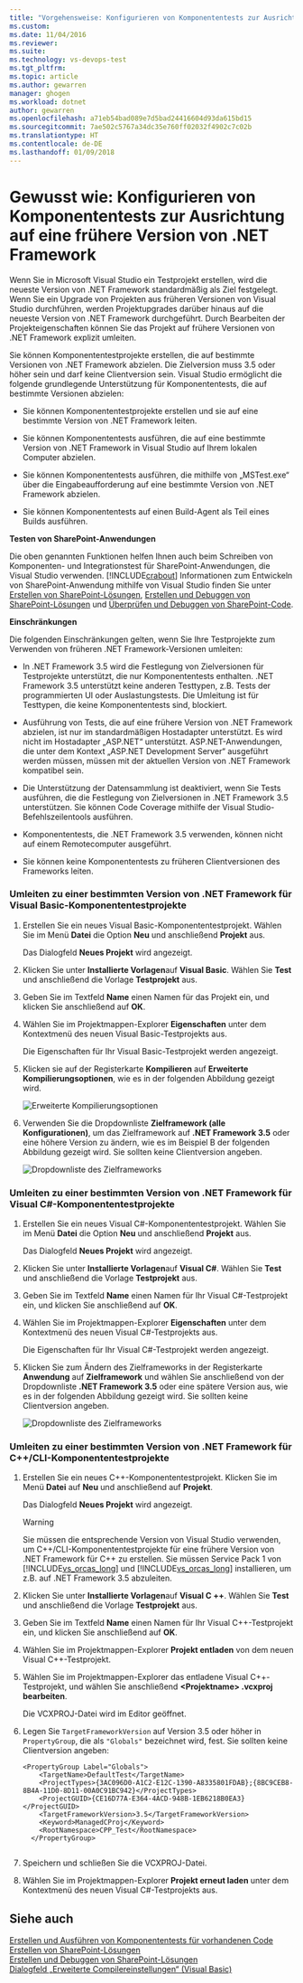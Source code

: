 ```yaml
---
title: "Vorgehensweise: Konfigurieren von Komponententests zur Ausrichtung auf eine frühere Version von .NET Framework | Microsoft-Dokumentation"
ms.custom: 
ms.date: 11/04/2016
ms.reviewer: 
ms.suite: 
ms.technology: vs-devops-test
ms.tgt_pltfrm: 
ms.topic: article
ms.author: gewarren
manager: ghogen
ms.workload: dotnet
author: gewarren
ms.openlocfilehash: a71eb54bad089e7d5bad24416604d93da615bd15
ms.sourcegitcommit: 7ae502c5767a34dc35e760ff02032f4902c7c02b
ms.translationtype: HT
ms.contentlocale: de-DE
ms.lasthandoff: 01/09/2018
---
```

# <a name="how-to-configure-unit-tests-to-target-an-earlier-version-of-the-net-framework"></a>Gewusst wie: Konfigurieren von Komponententests zur Ausrichtung auf eine frühere Version von .NET Framework
Wenn Sie in Microsoft Visual Studio ein Testprojekt erstellen, wird die neueste Version von .NET Framework standardmäßig als Ziel festgelegt. Wenn Sie ein Upgrade von Projekten aus früheren Versionen von Visual Studio durchführen, werden Projektupgrades darüber hinaus auf die neueste Version von .NET Framework durchgeführt. Durch Bearbeiten der Projekteigenschaften können Sie das Projekt auf frühere Versionen von .NET Framework explizit umleiten.  
  
 Sie können Komponententestprojekte erstellen, die auf bestimmte Versionen von .NET Framework abzielen. Die Zielversion muss 3.5 oder höher sein und darf keine Clientversion sein. Visual Studio ermöglicht die folgende grundlegende Unterstützung für Komponententests, die auf bestimmte Versionen abzielen:  
  
-   Sie können Komponententestprojekte erstellen und sie auf eine bestimmte Version von .NET Framework leiten.  
  
-   Sie können Komponententests ausführen, die auf eine bestimmte Version von .NET Framework in Visual Studio auf Ihrem lokalen Computer abzielen.  
  
-   Sie können Komponententests ausführen, die mithilfe von „MSTest.exe“ über die Eingabeaufforderung auf eine bestimmte Version von .NET Framework abzielen.  
  
-   Sie können Komponententests auf einen Build-Agent als Teil eines Builds ausführen.  
  
 **Testen von SharePoint-Anwendungen**  
  
 Die oben genannten Funktionen helfen Ihnen auch beim Schreiben von Komponenten- und Integrationstest für SharePoint-Anwendungen, die Visual Studio verwenden. [!INCLUDE[crabout](../test/includes/crabout_md.md)] Informationen zum Entwickeln von SharePoint-Anwendung mithilfe von Visual Studio finden Sie unter [Erstellen von SharePoint-Lösungen](/office-dev/office-dev/create-sharepoint-solutions), [Erstellen und Debuggen von SharePoint-Lösungen](/office-dev/office-dev/building-and-debugging-sharepoint-solutions) und [Überprüfen und Debuggen von SharePoint-Code](/office-dev/office-dev/verifying-and-debugging-sharepoint-code).  
  
 **Einschränkungen**  
  
 Die folgenden Einschränkungen gelten, wenn Sie Ihre Testprojekte zum Verwenden von früheren .NET Framework-Versionen umleiten:  
  
-   In .NET Framework 3.5 wird die Festlegung von Zielversionen für Testprojekte unterstützt, die nur Komponententests enthalten. .NET Framework 3.5 unterstützt keine anderen Testtypen, z.B. Tests der programmierten UI oder Auslastungstests. Die Umleitung ist für Testtypen, die keine Komponententests sind, blockiert.  
  
-   Ausführung von Tests, die auf eine frühere Version von .NET Framework abzielen, ist nur im standardmäßigen Hostadapter unterstützt. Es wird nicht im Hostadapter „ASP.NET“ unterstützt. ASP.NET-Anwendungen, die unter dem Kontext „ASP.NET Development Server“ ausgeführt werden müssen, müssen mit der aktuellen Version von .NET Framework kompatibel sein.  
  
-   Die Unterstützung der Datensammlung ist deaktiviert, wenn Sie Tests ausführen, die die Festlegung von Zielversionen in .NET Framework 3.5 unterstützen. Sie können Code Coverage mithilfe der Visual Studio-Befehlszeilentools ausführen.  
  
-   Komponententests, die .NET Framework 3.5 verwenden, können nicht auf einem Remotecomputer ausgeführt.  
  
-   Sie können keine Komponententests zu früheren Clientversionen des Frameworks leiten.  
  
### <a name="re-targeting-to-a-specific-version-of-the-net-framework-for-visual-basic-unit-test-projects"></a>Umleiten zu einer bestimmten Version von .NET Framework für Visual Basic-Komponententestprojekte  
  
1.  Erstellen Sie ein neues Visual Basic-Komponententestprojekt. Wählen Sie im Menü **Datei** die Option **Neu** und anschließend **Projekt** aus.  
  
     Das Dialogfeld **Neues Projekt** wird angezeigt.  
  
2.  Klicken Sie unter **Installierte Vorlagen**auf **Visual Basic**. Wählen Sie **Test** und anschließend die Vorlage **Testprojekt** aus.  
  
3.  Geben Sie im Textfeld **Name** einen Namen für das Projekt ein, und klicken Sie anschließend auf **OK**.  
  
4.  Wählen Sie im Projektmappen-Explorer **Eigenschaften** unter dem Kontextmenü des neuen Visual Basic-Testprojekts aus.  
  
     Die Eigenschaften für Ihr Visual Basic-Testprojekt werden angezeigt.  
  
5.  Klicken sie auf der Registerkarte **Kompilieren** auf **Erweiterte Kompilierungsoptionen**, wie es in der folgenden Abbildung gezeigt wird.  
  
     ![Erweiterte Kompilierungsoptionen](../test/media/howtoconfigureunittest35frameworka.png "HowToConfigureUnitTest35FrameworkA")  
  
6.  Verwenden Sie die Dropdownliste **Zielframework (alle Konfigurationen)**, um das Zielframework auf **.NET Framework 3.5** oder eine höhere Version zu ändern, wie es im Beispiel B der folgenden Abbildung gezeigt wird. Sie sollten keine Clientversion angeben.  
  
     ![Dropdownliste des Zielframeworks](../test/media/howtoconfigureunitest35frameworkstepb.png "HowToConfigureUniTest35FrameworkStepB")  
  
### <a name="re-targeting-to-a-specific-version-of-the-net-framework-for-visual-c-unit-test-projects"></a>Umleiten zu einer bestimmten Version von .NET Framework für Visual C#-Komponententestprojekte  
  
1.  Erstellen Sie ein neues Visual C#-Komponententestprojekt. Wählen Sie im Menü **Datei** die Option **Neu** und anschließend **Projekt** aus.  
  
     Das Dialogfeld **Neues Projekt** wird angezeigt.  
  
2.  Klicken Sie unter **Installierte Vorlagen**auf **Visual C#**. Wählen Sie **Test** und anschließend die Vorlage **Testprojekt** aus.  
  
3.  Geben Sie im Textfeld **Name** einen Namen für Ihr Visual C#-Testprojekt ein, und klicken Sie anschließend auf **OK**.  
  
4.  Wählen Sie im Projektmappen-Explorer **Eigenschaften** unter dem Kontextmenü des neuen Visual C#-Testprojekts aus.  
  
     Die Eigenschaften für Ihr Visual C#-Testprojekt werden angezeigt.  
  
5.  Klicken Sie zum Ändern des Zielframeworks in der Registerkarte **Anwendung** auf **Zielframework** und wählen Sie anschließend von der Dropdownliste **.NET Framework 3.5** oder eine spätere Version aus, wie es in der folgenden Abbildung gezeigt wird. Sie sollten keine Clientversion angeben.  
  
     ![Dropdownliste des Zielframeworks](../test/media/howtoconfigureunittest35frameworkcsharp.png "HowToConfigureUniTest35FrameworkCSharp")  
  
### <a name="re-targeting-to-a-specific-version-of-the-net-framework-for-ccli-unit-test-projects"></a>Umleiten zu einer bestimmten Version von .NET Framework für C++/CLI-Komponententestprojekte  
  
1.  Erstellen Sie ein neues C++-Komponententestprojekt. Klicken Sie im Menü **Datei** auf **Neu** und anschließend auf **Projekt**.  
  
     Das Dialogfeld **Neues Projekt** wird angezeigt.  
  
    > [!WARNING]
    >  Sie müssen die entsprechende Version von Visual Studio verwenden, um C++/CLI-Komponententestprojekte für eine frühere Version von .NET Framework für C++ zu erstellen. Sie müssen Service Pack 1 von [!INCLUDE[vs_orcas_long](../debugger/includes/vs_orcas_long_md.md)] und [!INCLUDE[vs_orcas_long](../debugger/includes/vs_orcas_long_md.md)] installieren, um z.B. auf .NET Framework 3.5 abzuleiten.  
  
2.  Klicken Sie unter **Installierte Vorlagen**auf **Visual C ++**. Wählen Sie **Test** und anschließend die Vorlage **Testprojekt** aus.  
  
3.  Geben Sie im Textfeld **Name** einen Namen für Ihr Visual C++-Testprojekt ein, und klicken Sie anschließend auf **OK**.  
  
4.  Wählen Sie im Projektmappen-Explorer **Projekt entladen** von dem neuen Visual C++-Testprojekt.  
  
5.  Wählen Sie im Projektmappen-Explorer das entladene Visual C++-Testprojekt, und wählen Sie anschließend **\<Projektname> .vcxproj bearbeiten**.  
  
     Die VCXPROJ-Datei wird im Editor geöffnet.  
  
6.  Legen Sie `TargetFrameworkVersion` auf Version 3.5 oder höher in `PropertyGroup`, die als `"Globals"` bezeichnet wird, fest. Sie sollten keine Clientversion angeben:  
  
    ```  
    <PropertyGroup Label="Globals">  
        <TargetName>DefaultTest</TargetName>  
        <ProjectTypes>{3AC096D0-A1C2-E12C-1390-A8335801FDAB};{8BC9CEB8-8B4A-11D0-8D11-00A0C91BC942}</ProjectTypes>  
        <ProjectGUID>{CE16D77A-E364-4ACD-948B-1EB6218B0EA3}</ProjectGUID>  
        <TargetFrameworkVersion>3.5</TargetFrameworkVersion>  
        <Keyword>ManagedCProj</Keyword>  
        <RootNamespace>CPP_Test</RootNamespace>  
      </PropertyGroup>  
  
    ```  
  
7.  Speichern und schließen Sie die VCXPROJ-Datei.  
  
8.  Wählen Sie im Projektmappen-Explorer **Projekt erneut laden** unter dem Kontextmenü des neuen Visual C#-Testprojekts aus.  
  
## <a name="see-also"></a>Siehe auch  
 [Erstellen und Ausführen von Komponententests für vorhandenen Code](http://msdn.microsoft.com/en-us/e8370b93-085b-41c9-8dec-655bd886f173)   
 [Erstellen von SharePoint-Lösungen](/office-dev/office-dev/create-sharepoint-solutions)   
 [Erstellen und Debuggen von SharePoint-Lösungen](/office-dev/office-dev/building-and-debugging-sharepoint-solutions)   
 [Dialogfeld „Erweiterte Compilereinstellungen“ (Visual Basic)](../ide/reference/advanced-compiler-settings-dialog-box-visual-basic.md)
